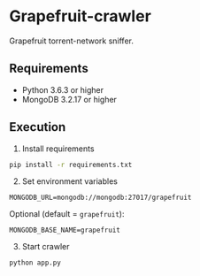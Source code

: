 # Grapefruit-crawler
Grapefruit torrent-network sniffer.

## Requirements
* Python 3.6.3 or higher
* MongoDB 3.2.17 or higher

## Execution
1. Install requirements
```bash
pip install -r requirements.txt
```
2. Set environment variables
```
MONGODB_URL=mongodb://mongodb:27017/grapefruit
```
Optional (default = `grapefruit`):
```
MONGODB_BASE_NAME=grapefruit
```
3. Start crawler
```bash
python app.py
```